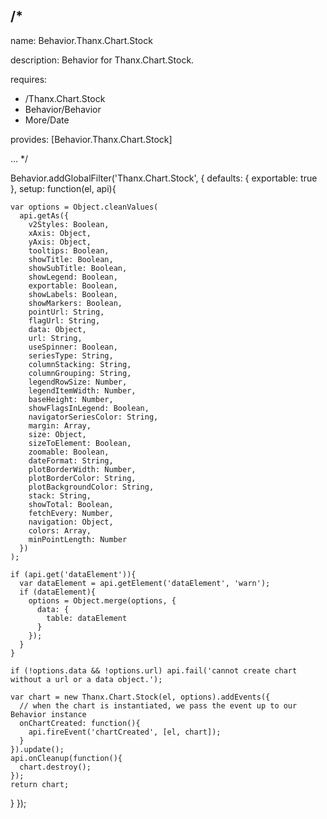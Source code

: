 /*
---

name: Behavior.Thanx.Chart.Stock

description: Behavior for Thanx.Chart.Stock.

requires:
 - /Thanx.Chart.Stock
 - Behavior/Behavior
 - More/Date

provides: [Behavior.Thanx.Chart.Stock]

...
*/

Behavior.addGlobalFilter('Thanx.Chart.Stock', {
  defaults: {
    exportable: true
  },
  setup: function(el, api){

    var options = Object.cleanValues(
      api.getAs({
        v2Styles: Boolean,
        xAxis: Object,
        yAxis: Object,
        tooltips: Boolean,
        showTitle: Boolean,
        showSubTitle: Boolean,
        showLegend: Boolean,
        exportable: Boolean,
        showLabels: Boolean,
        showMarkers: Boolean,
        pointUrl: String,
        flagUrl: String,
        data: Object,
        url: String,
        useSpinner: Boolean,
        seriesType: String,
        columnStacking: String,
        columnGrouping: String,
        legendRowSize: Number,
        legendItemWidth: Number,
        baseHeight: Number,
        showFlagsInLegend: Boolean,
        navigatorSeriesColor: String,
        margin: Array,
        size: Object,
        sizeToElement: Boolean,
        zoomable: Boolean,
        dateFormat: String,
        plotBorderWidth: Number,
        plotBorderColor: String,
        plotBackgroundColor: String,
        stack: String,
        showTotal: Boolean,
        fetchEvery: Number,
        navigation: Object,
        colors: Array,
        minPointLength: Number
      })
    );

    if (api.get('dataElement')){
      var dataElement = api.getElement('dataElement', 'warn');
      if (dataElement){
        options = Object.merge(options, {
          data: {
            table: dataElement
          }
        });
      }
    }

    if (!options.data && !options.url) api.fail('cannot create chart without a url or a data object.');

    var chart = new Thanx.Chart.Stock(el, options).addEvents({
      // when the chart is instantiated, we pass the event up to our Behavior instance
      onChartCreated: function(){
        api.fireEvent('chartCreated', [el, chart]);
      }
    }).update();
    api.onCleanup(function(){
      chart.destroy();
    });
    return chart;
  }
});